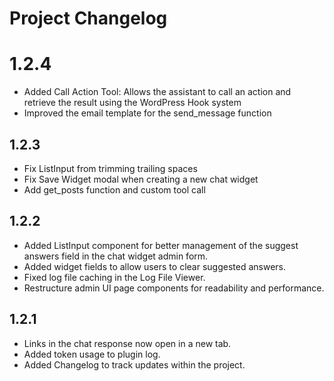 # Project Changelog

# 1.2.4
- Added Call Action Tool: Allows the assistant to call an action and retrieve the result using the WordPress Hook system
- Improved the email template for the send_message function

## 1.2.3
- Fix ListInput from trimming trailing spaces
- Fix Save Widget modal when creating a new chat widget
- Add get_posts function and custom tool call

## 1.2.2
- Added ListInput component for better management of the suggest answers field in the chat widget admin form.
- Added widget fields to allow users to clear suggested answers.
- Fixed log file caching in the Log File Viewer.
- Restructure admin UI page components for readability and performance.

## 1.2.1
- Links in the chat response now open in a new tab.
- Added token usage to plugin log.
- Added Changelog to track updates within the project.
